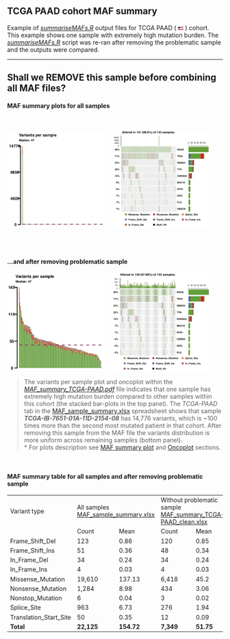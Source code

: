 ## TCGA PAAD cohort MAF summary

Example of *[summariseMAFs.R](https://github.com/umccr/MAF-summary/tree/master/summariseMAFs.R)* output files for TCGA PAAD ( <img src="../Figures/flag-of-United-States-of-America.png" width="2.5%"> ) cohort. This example shows one sample with extremely high mutation burden. The *[summariseMAFs.R](https://github.com/umccr/MAF-summary/tree/master/summariseMAFs.R)* script was re-ran after removing the problematic sample and the outputs were compared.

---
**Shall we REMOVE this sample before combining all MAF files?**
---

#### MAF summary plots for all samples

<br/>

<img src="Figures/MAF_summary_TCGA-PAAD.jpg" width="45%"> &nbsp;&nbsp;&nbsp; <img src="Figures/Oncoplot_TCGA-PAAD.jpg" width="45%">

<br/><br/>

####  ...and after removing problematic sample

<img src="Figures/MAF_summary_TCGA-PAAD_clean.jpg" width="45%"> &nbsp;&nbsp;&nbsp; <img src="Figures/Oncoplot_TCGA-PAAD_clean.jpg" width="45%">

>The variants per sample plot and oncoplot within the *[MAF_summary_TCGA-PAAD.pdf](https://github.com/umccr/MAF-summary/tree/master/TCGA_PAAD_MAF_summary/MAF_summary_TCGA-PAAD.pdf)* file indicates that one sample has extremely high mutation burden compared to other samples within this cohort (the stacked bar-plots in the top panel). The *TCGA-PAAD* tab in the [MAF_sample_summary.xlsx](https://github.com/umccr/MAF-summary/blob/master/TCGA_PAAD_MAF_summary/MAF_sample_summary.xlsx) spreadsheet shows that sample ***TCGA-IB-7651-01A-11D-2154-08*** has 14,776 variants, which is ~100 times more than the second most mutated patient in that cohort. After removing this sample from the MAF file the variants distribution is more uniform across remaining samples (bottom panel).
<br />\* For plots description see [MAF summary plot](https://github.com/umccr/MAF-summary/tree/master/ICGC_PACA-CA_MAF_summary#maf-summary-plot) and [Oncoplot](https://github.com/umccr/MAF-summary/tree/master/ICGC_PACA-CA_MAF_summary#oncoplot) sections.


<br />


#### MAF summary table for all samples and after removing problematic sample

<table>
  <tr>
    <td>Variant type</td>
    <td colspan="2">All samples <br/> <a href="https://github.com/umccr/MAF-summary/tree/master/TCGA_PAAD_MAF_summary/MAF_sample_summary.xlsx">MAF_sample_summary.xlsx</a></td>
    <td colspan="2">Without problematic sample <br/> <a href="https://github.com/umccr/MAF-summary/tree/master/TCGA_PAAD_MAF_summary/MAF_summary_TCGA-PAAD_clean.xlsx">MAF_summary_TCGA-PAAD_clean.xlsx</a></td>
    <td>Problematic sample</td>
  </tr>
  <tr>
    <td> </td>
    <td>Count</td>
    <td>Mean</td>
    <td>Count</td>
    <td>Mean</td>
    <td>Count</td>
  </tr>
  <tr>
    <td>Frame_Shift_Del</td>
    <td>123</td>
    <td>0.86</td>
    <td>120</td>
    <td>0.85</td>
    <td>3</td>
  </tr>
  <tr>
    <td>Frame_Shift_Ins</td>
    <td>51</td>
    <td>0.36</td>
    <td>48</td>
    <td>0.34</td>
    <td>3</td>
  </tr>
  <tr>
    <td>In_Frame_Del</td>
    <td>34</td>
    <td>0.24</td>
    <td>34</td>
    <td>0.24</td>
    <td>0</td>
  </tr>
  <tr>
    <td>In_Frame_Ins</td>
    <td>4</td>
    <td>0.03</td>
    <td>4</td>
    <td>0.03</td>
    <td>0</td>
  </tr>
  <tr>
    <td>Missense_Mutation</td>
    <td>19,610</td>
    <td>137.13</td>
    <td>6,418</td>
    <td>45.2</td>
    <td><b>13,192</b></td>
  </tr>
  <tr>
    <td>Nonsense_Mutation</td>
    <td>1,284</td>
    <td>8.98</td>
    <td>434</td>
    <td>3.06</td>
    <td><b>850</b></td>
  </tr>
  <tr>
    <td>Nonstop_Mutation</td>
    <td>6</td>
    <td>0.04</td>
    <td>3</td>
    <td>0.02</td>
    <td>3</td>
  </tr>
  <tr>
    <td>Splice_Site</td>
    <td>963</td>
    <td>6.73</td>
    <td>276</td>
    <td>1.94</td>
    <td><b>687</b></td>
  </tr>
  <tr>
    <td>Translation_Start_Site</td>
    <td>50</td>
    <td>0.35</td>
    <td>12</td>
    <td>0.09</td>
    <td>38</td>
  </tr>
  <tr>
    <td><b>Total</b></td>
    <td><b>22,125</b></td>
    <td><b>154.72</b></td>
    <td><b>7,349</b></td>
    <td><b>51.75</b></td>
    <td><b>14,776</b></td>
  </tr>
</table>

<br />
